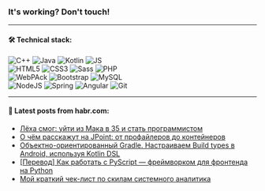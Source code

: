 ### It's working? Don't touch!

---

#### 🛠️ Technical stack:

![C++](https://img.shields.io/badge/C++-informational?logo=c%2B%2B&style=flat&logoColor=white&color=9C033A)
![Java](https://img.shields.io/badge/Java-informational?logo=java&style=flat&logoColor=white&color=007396)
![Kotlin](https://img.shields.io/badge/Kotlin-informational?logo=Kotlin&style=flat&logoColor=white&color=0095D5)
![JS](https://img.shields.io/badge/JS-informational?logo=javaScript&style=flat&logoColor=black&color=F7Df1E) <br>
![HTML5](https://img.shields.io/badge/HTML5-informational?logo=html5&style=flat&logoColor=white&color=E34F26)
![CSS3](https://img.shields.io/badge/CSS3-informational?logo=css3&style=flat&logoColor=white&color=157286)
![Sass](https://img.shields.io/badge/Saas-informational?logo=sass&style=flat&logoColor=white&color=hotpink)
![PHP](https://img.shields.io/badge/PHP-informational?logo=php&style=flat&logoColor=white&color=777BB4) <br>
![WebPAck](https://img.shields.io/badge/WebPack-informational?logo=webPack&style=flat&logoColor=white&color=FF6F00)
![Bootstrap](https://img.shields.io/badge/Bootstrap-informational?logo=Bootstrap&style=flat&logoColor=white&color=7952B3)
![MySQL](https://img.shields.io/badge/MySQL-informational?logo=MySQL&style=flat&logoColor=white&color=00f) <br>
![NodeJS](https://img.shields.io/badge/NodeJS-informational?logo=node.js&style=flat&logoColor=white&color=43853D)
![Spring](https://img.shields.io/badge/Spring-informational?logo=Spring&style=flat&logoColor=white&color=0A9EDC)
![Angular](https://img.shields.io/badge/Vue-informational?logo=vue.js&style=flat&logoColor=white&color=red)
![Git](https://img.shields.io/badge/Git-informational?logo=git&style=flat&logoColor=white&color=darkorange)

___

#### 💬 Latest posts from habr.com:

<!-- BLOG-POST-LIST:START -->
- [Лёха смог: уйти из Мака в 35 и стать программистом](https://habr.com/ru/post/669966/?utm_source=habrahabr&utm_medium=rss&utm_campaign=669966)
- [О чём расскажут на JPoint: от профайлеров до контейнеров](https://habr.com/ru/post/669070/?utm_source=habrahabr&utm_medium=rss&utm_campaign=669070)
- [Объектно-ориентированный Gradle. Настраиваем Build types в Android, используя Kotlin DSL](https://habr.com/ru/post/669878/?utm_source=habrahabr&utm_medium=rss&utm_campaign=669878)
- [[Перевод] Как работать с PyScript — фреймворком для фронтенда на Python](https://habr.com/ru/post/669814/?utm_source=habrahabr&utm_medium=rss&utm_campaign=669814)
- [Мой краткий чек-лист по скилам системного аналитика](https://habr.com/ru/post/669842/?utm_source=habrahabr&utm_medium=rss&utm_campaign=669842)
<!-- BLOG-POST-LIST:END -->
